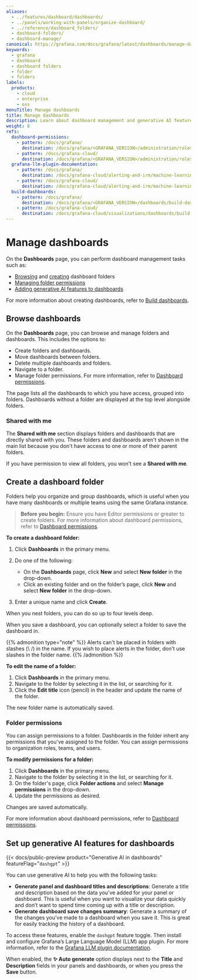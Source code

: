 ```yaml
---
aliases:
  - ../features/dashboard/dashboards/
  - ../panels/working-with-panels/organize-dashboard/
  - ../reference/dashboard_folders/
  - dashboard-folders/
  - dashboard-manage/
canonical: https://grafana.com/docs/grafana/latest/dashboards/manage-dashboards/
keywords:
  - grafana
  - dashboard
  - dashboard folders
  - folder
  - folders
labels:
  products:
    - cloud
    - enterprise
    - oss
menuTitle: Manage dashboards
title: Manage dashboards
description: Learn about dashboard management and generative AI features for dashboards
weight: 8
refs:
  dashboard-permissions:
    - pattern: /docs/grafana/
      destination: /docs/grafana/<GRAFANA_VERSION>/administration/roles-and-permissions/#dashboard-permissions
    - pattern: /docs/grafana-cloud/
      destination: /docs/grafana/<GRAFANA_VERSION>/administration/roles-and-permissions/#dashboard-permissions
  grafana-llm-plugin-documentation:
    - pattern: /docs/grafana/
      destination: /docs/grafana-cloud/alerting-and-irm/machine-learning/configure/llm-plugin/
    - pattern: /docs/grafana-cloud/
      destination: /docs/grafana-cloud/alerting-and-irm/machine-learning/configure/llm-plugin/
  build-dashboards:
    - pattern: /docs/grafana/
      destination: /docs/grafana/<GRAFANA_VERSION>/dashboards/build-dashboards/
    - pattern: /docs/grafana-cloud/
      destination: /docs/grafana-cloud/visualizations/dashboards/build-dashboards/
---
```


# Manage dashboards

On the **Dashboards** page, you can perform dashboard management tasks such as:

- [Browsing](#browse-dashboards) and [creating](#create-a-dashboard-folder) dashboard folders
- [Managing folder permissions](#folder-permissions)
- [Adding generative AI features to dashboards](#set-up-generative-ai-features-for-dashboards)

For more information about creating dashboards, refer to [Build dashboards](ref:build-dashboards).

## Browse dashboards

On the **Dashboards** page, you can browse and manage folders and dashboards. This includes the options to:

- Create folders and dashboards.
- Move dashboards between folders.
- Delete multiple dashboards and folders.
- Navigate to a folder.
- Manage folder permissions. For more information, refer to [Dashboard permissions](ref:dashboard-permissions).

The page lists all the dashboards to which you have access, grouped into folders. Dashboards without a folder are displayed at the top level alongside folders.

### Shared with me

The **Shared with me** section displays folders and dashboards that are directly shared with you. These folders and dashboards aren't shown in the main list because you don't have access to one or more of their parent folders.

If you have permission to view all folders, you won't see a **Shared with me**.

## Create a dashboard folder

Folders help you organize and group dashboards, which is useful when you have many dashboards or multiple teams using the same Grafana instance.

> **Before you begin:** Ensure you have Editor permissions or greater to create folders. For more information about dashboard permissions, refer to [Dashboard permissions](ref:dashboard-permissions).

**To create a dashboard folder:**

1. Click **Dashboards** in the primary menu.
1. Do one of the following:

   - On the **Dashboards** page, click **New** and select **New folder** in the drop-down.
   - Click an existing folder and on the folder’s page, click **New** and select **New folder** in the drop-down.

1. Enter a unique name and click **Create**.

When you nest folders, you can do so up to four levels deep.

When you save a dashboard, you can optionally select a folder to save the dashboard in.

{{% admonition type="note" %}}
Alerts can't be placed in folders with slashes (\ /) in the name. If you wish to place alerts in the folder, don't use slashes in the folder name.
{{% /admonition %}}

**To edit the name of a folder:**

1. Click **Dashboards** in the primary menu.
1. Navigate to the folder by selecting it in the list, or searching for it.
1. Click the **Edit title** icon (pencil) in the header and update the name of the folder.

The new folder name is automatically saved.

### Folder permissions

You can assign permissions to a folder. Dashboards in the folder inherit any permissions that you've assigned to the folder. You can assign permissions to organization roles, teams, and users.

**To modify permissions for a folder:**

1. Click **Dashboards** in the primary menu.
1. Navigate to the folder by selecting it in the list, or searching for it.
1. On the folder's page, click **Folder actions** and select **Manage permissions** in the drop-down.
1. Update the permissions as desired.

Changes are saved automatically.

For more information about dashboard permissions, refer to [Dashboard permissions](ref:dashboard-permissions).

## Set up generative AI features for dashboards

{{< docs/public-preview product="Generative AI in dashboards" featureFlag="`dashgpt`" >}}

You can use generative AI to help you with the following tasks:

- **Generate panel and dashboard titles and descriptions**: Generate a title and description based on the data you’ve added for your panel or dashboard. This is useful when you want to visualize your data quickly and don’t want to spend time coming up with a title or description.
- **Generate dashboard save changes summary**: Generate a summary of the changes you’ve made to a dashboard when you save it. This is great for easily tracking the history of a dashboard.

To access these features, enable the `dashgpt` feature toggle. Then install and configure Grafana’s Large Language Model (LLM) app plugin. For more information, refer to the [Grafana LLM plugin documentation](ref:grafana-llm-plugin-documentation).

When enabled, the **✨ Auto generate** option displays next to the **Title** and **Description** fields in your panels and dashboards, or when you press the **Save** button.
